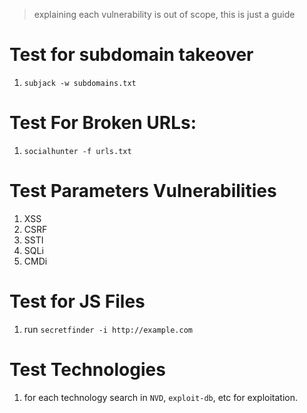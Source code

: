 > explaining each vulnerability is out of scope, this is just a guide
# Test for subdomain takeover
1. `subjack -w subdomains.txt`
# Test For Broken URLs:
1. `socialhunter -f urls.txt`
# Test Parameters Vulnerabilities
1. XSS
2. CSRF
3. SSTI
4. SQLi
5. CMDi
# Test for JS Files
1. run `secretfinder -i http://example.com`
# Test Technologies
1. for each technology search in `NVD`, `exploit-db`, etc for exploitation.
